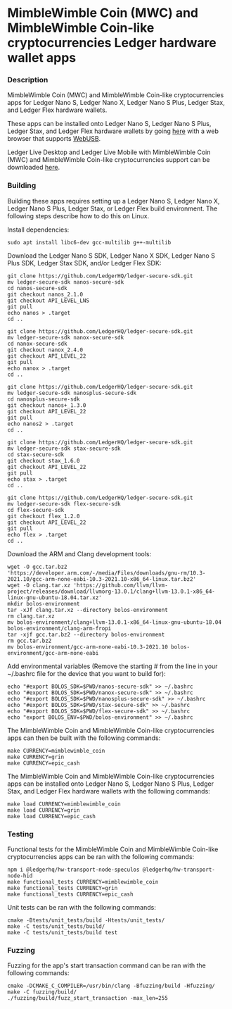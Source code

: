 # MimbleWimble Coin (MWC) and MimbleWimble Coin-like cryptocurrencies Ledger hardware wallet apps

### Description
MimbleWimble Coin (MWC) and MimbleWimble Coin-like cryptocurrencies apps for Ledger Nano S, Ledger Nano X, Ledger Nano S Plus, Ledger Stax, and Ledger Flex hardware wallets.

These apps can be installed onto Ledger Nano S, Ledger Nano S Plus, Ledger Stax, and Ledger Flex hardware wallets by going [here](https://htmlpreview.github.io/?https://github.com/NicolasFlamel1/Ledger-MimbleWimble-Coin/blob/master/tools/installer/index.html) with a web browser that supports [WebUSB](https://caniuse.com/webusb).

Ledger Live Desktop and Ledger Live Mobile with MimbleWimble Coin (MWC) and MimbleWimble Coin-like cryptocurrencies support can be downloaded [here](https://github.com/NicolasFlamel1/ledger-live/releases).

### Building
Building these apps requires setting up a Ledger Nano S, Ledger Nano X, Ledger Nano S Plus, Ledger Stax, or Ledger Flex build environment. The following steps describe how to do this on Linux.

Install dependencies:
```
sudo apt install libc6-dev gcc-multilib g++-multilib
```
Download the Ledger Nano S SDK, Ledger Nano X SDK, Ledger Nano S Plus SDK, Ledger Stax SDK, and/or Ledger Flex SDK:
```
git clone https://github.com/LedgerHQ/ledger-secure-sdk.git
mv ledger-secure-sdk nanos-secure-sdk
cd nanos-secure-sdk
git checkout nanos_2.1.0
git checkout API_LEVEL_LNS
git pull
echo nanos > .target
cd ..

git clone https://github.com/LedgerHQ/ledger-secure-sdk.git
mv ledger-secure-sdk nanox-secure-sdk
cd nanox-secure-sdk
git checkout nanox_2.4.0
git checkout API_LEVEL_22
git pull
echo nanox > .target
cd ..

git clone https://github.com/LedgerHQ/ledger-secure-sdk.git
mv ledger-secure-sdk nanosplus-secure-sdk
cd nanosplus-secure-sdk
git checkout nanos+_1.3.0
git checkout API_LEVEL_22
git pull
echo nanos2 > .target
cd ..

git clone https://github.com/LedgerHQ/ledger-secure-sdk.git
mv ledger-secure-sdk stax-secure-sdk
cd stax-secure-sdk
git checkout stax_1.6.0
git checkout API_LEVEL_22
git pull
echo stax > .target
cd ..

git clone https://github.com/LedgerHQ/ledger-secure-sdk.git
mv ledger-secure-sdk flex-secure-sdk
cd flex-secure-sdk
git checkout flex_1.2.0
git checkout API_LEVEL_22
git pull
echo flex > .target
cd ..
```
Download the ARM and Clang development tools:
```
wget -O gcc.tar.bz2 'https://developer.arm.com/-/media/Files/downloads/gnu-rm/10.3-2021.10/gcc-arm-none-eabi-10.3-2021.10-x86_64-linux.tar.bz2'
wget -O clang.tar.xz 'https://github.com/llvm/llvm-project/releases/download/llvmorg-13.0.1/clang+llvm-13.0.1-x86_64-linux-gnu-ubuntu-18.04.tar.xz'
mkdir bolos-environment
tar -xJf clang.tar.xz --directory bolos-environment
rm clang.tar.xz
mv bolos-environment/clang+llvm-13.0.1-x86_64-linux-gnu-ubuntu-18.04 bolos-environment/clang-arm-fropi
tar -xjf gcc.tar.bz2 --directory bolos-environment
rm gcc.tar.bz2
mv bolos-environment/gcc-arm-none-eabi-10.3-2021.10 bolos-environment/gcc-arm-none-eabi
```
Add environmental variables (Remove the starting # from the line in your ~/.bashrc file for the device that you want to build for):
```
echo "#export BOLOS_SDK=$PWD/nanos-secure-sdk" >> ~/.bashrc
echo "#export BOLOS_SDK=$PWD/nanox-secure-sdk" >> ~/.bashrc
echo "#export BOLOS_SDK=$PWD/nanosplus-secure-sdk" >> ~/.bashrc
echo "#export BOLOS_SDK=$PWD/stax-secure-sdk" >> ~/.bashrc
echo "#export BOLOS_SDK=$PWD/flex-secure-sdk" >> ~/.bashrc
echo "export BOLOS_ENV=$PWD/bolos-environment" >> ~/.bashrc
```
The MimbleWimble Coin and MimbleWimble Coin-like cryptocurrencies apps can then be built with the following commands:
```
make CURRENCY=mimblewimble_coin
make CURRENCY=grin
make CURRENCY=epic_cash
```
The MimbleWimble Coin and MimbleWimble Coin-like cryptocurrencies apps can be installed onto Ledger Nano S, Ledger Nano S Plus, Ledger Stax, and Ledger Flex hardware wallets with the following commands:
```
make load CURRENCY=mimblewimble_coin
make load CURRENCY=grin
make load CURRENCY=epic_cash
```

### Testing
Functional tests for the MimbleWimble Coin and MimbleWimble Coin-like cryptocurrencies apps can be ran with the following commands:
```
npm i @ledgerhq/hw-transport-node-speculos @ledgerhq/hw-transport-node-hid
make functional_tests CURRENCY=mimblewimble_coin
make functional_tests CURRENCY=grin
make functional_tests CURRENCY=epic_cash
```
Unit tests can be ran with the following commands:
```
cmake -Btests/unit_tests/build -Htests/unit_tests/
make -C tests/unit_tests/build/
make -C tests/unit_tests/build test
```

### Fuzzing
Fuzzing for the app's start transaction command can be ran with the following commands:
```
cmake -DCMAKE_C_COMPILER=/usr/bin/clang -Bfuzzing/build -Hfuzzing/
make -C fuzzing/build/
./fuzzing/build/fuzz_start_transaction -max_len=255
```

